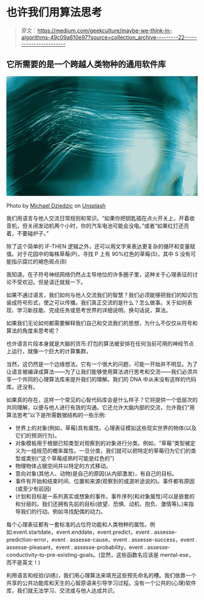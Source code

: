# 也许我们用算法思考

> 原文：<https://medium.com/geekculture/maybe-we-think-in-algorithms-49c09a610e97?source=collection_archive---------22----------------------->

## 它所需要的是一个跨越人类物种的通用软件库

![](img/aff442344a5486730848caf7f1a3fcfd.png)

Photo by [Michael Dziedzic](https://unsplash.com/@lazycreekimages?utm_source=unsplash&amp;utm_medium=referral&amp;utm_content=creditCopyText) on [Unsplash](https://unsplash.com/s/photos/algorithm?utm_source=unsplash&amp;utm_medium=referral&amp;utm_content=creditCopyText)

我们用语言与他人交流日常规则和常识。“如果你把钥匙插在点火开关上，开着收音机，但关闭发动机两个小时，你的汽车电池可能会没电。”或者“如果红灯还亮着，不要碰炉子。”

除了这个简单的 IF-THEN 逻辑之外，还可以用文字来表达更复杂的循环和变量赋值。对于花园中的每株草莓(P)，寻找 P 上有 90%红色的草莓(S)，其中 S 没有可能指示腐烂的褐色斑点(B)

我知道。在子符号神经网络仍然占主导地位的许多圈子里，这种关于心理表征的讨论不受欢迎。但是请迁就我一下。

如果不通过语言，我们如何与他人交流我们的智慧？我们必须能够把我们的知识包装成符号形式，使之可以传播。我们真正交流的是什么？怎么做事。关于如何表现、学习新技能、完成任务或思考世界的详细说明。换句话说，算法。

如果我们无论如何都需要解释我们自己和交流我们的思想，为什么不仅仅从符号和算法的角度来思考呢？

也许语言片段本身就是大脑的货币:打包的算法被安排在任何当前可用的神经节点上运行，就像一个巨大的计算集群。

当然，这仍然是一个边缘想法。它有一个很大的问题，可能一开始并不明显。为了让语言被编译成算法——为了让我们能够使用算法进行思考和交流——我们必须共享一个共同的心理算法库来提升我们的理解。我们的 DNA 中从来没有这样的代码库。还没有。

如果真的存在，这样一个常见的心智代码库会是什么样子？它将提供一个低层次的共同理解，以便与他人进行有效的沟通。它还允许大脑内部的交流，允许我们“用算法思考”以下是所需数据结构的一些示例:

*   世界上的对象(例如，草莓)具有属性。心理表征模拟这些现实世界的物体(以及它们的预测行为)。
*   对象模板用于根据已知类型对观察到的对象进行分类。例如，“草莓”类型被定义为一组规范的概率属性。一旦分类，我们就可以把特定的草莓归为它们的类型或类别(“这个草莓成熟时可能是红色的”)
*   物理物体占据空间并以特定的方式移动。
*   意向对象(其他人、动物)是自己的原因(从内部激发)，有自己的目标。
*   事件有开始和结束时间、位置和来源(观察到的或道听途说的)。事件都有原因(或至少有前因)
*   计划和目标是一系列真实或想象的事件。事件序列(和对象属性)可以是嵌套的和分层的。我们还拥有先前的目标(欲望、恐惧、动机、抱负、激情等)。)来指导我们的行动。例如寻找配偶的动力。

每个心理表征都有一套标准的占位符功能和人类物种的属性。例如:event.startdate，event.enddate，event.predict，event . assesse-prediction-error，event . assesse-cause，event . assesse-success，event . assesse-pleasant，event . assesse-probability，event . assesse-conductivity-to-pre-existing-goals。(显然，这些函数名应该是 mental-ese，而不是英文！)

利用语言和经验(训练)，我们用心理算法来填充这些预先命名的槽。我们依靠一个共享的公共功能库和天生的心智原语来引导学习过程。没有一个公共的(心理)软件库，我们就无法学习、交流或与他人达成共识。